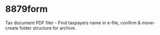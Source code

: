 # 8879form
Tax document PDF filer - Find taxpayers name in e-file, confirm &amp; move-create folder structure for archive.

